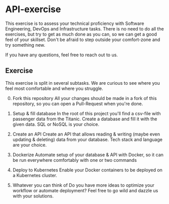 # API-exercise

This exercise is to assess your technical proficiency with Software Engineering, DevOps and Infrastructure tasks.
There is no need to do all the exercises, but try to get as much done as you can, so we can get a good feel of your skillset.  Don't be afraid to step outside your comfort-zone and try something new.

If you have any questions, feel free to reach out to us.

## Exercise

This exercise is split in several subtasks. We are curious to see where you feel most comfortable and where you struggle.

0. Fork this repository
All your changes should be made in a fork of this repository, so you can open a Pull-Request when you're done.

1. Setup & fill database
In the root of this project you'll find a csv-file with passenger data from the Titanic. Create a database and fill it with the given data. SQL or NoSQL is your choice.

2. Create an API
Create an API that allows reading & writing (maybe even updating & deleting) data from your database.
Tech stack and language are your choice.

3. Dockerize
Automate setup of your database & API with Docker, so it can be run everywhere comfortably with one or two commands

4. Deploy to Kubernetes
Enable your Docker containers to be deployed on a Kubernetes cluster.

5. Whatever you can think of
Do you have more ideas to optimize your workflow or automate deployment? Feel free to go wild and dazzle us with your solutions.
